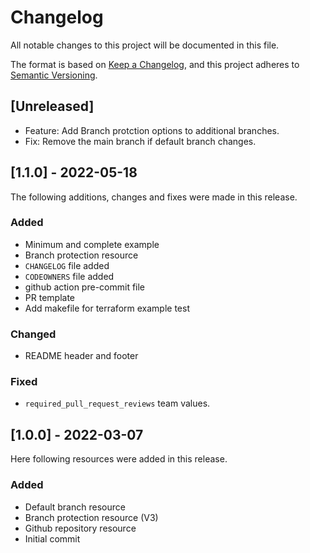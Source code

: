 # Changelog
All notable changes to this project will be documented in this file.

The format is based on [Keep a Changelog](https://keepachangelog.com/en/1.0.0/),
and this project adheres to [Semantic Versioning](https://semver.org/spec/v2.0.0.html).

## [Unreleased]
- Feature: Add Branch protction options to additional branches.
- Fix: Remove the main branch if default branch changes.

## [1.1.0] - 2022-05-18
The following  additions, changes and fixes were made in this release.

### Added
- Minimum and complete example
- Branch protection resource
- `CHANGELOG` file added
- `CODEOWNERS` file added
- github action pre-commit file
- PR template
- Add makefile for terraform example test

### Changed
- README header and footer

### Fixed
- `required_pull_request_reviews` team values.



## [1.0.0] - 2022-03-07
Here following resources were added in this release.

### Added
- Default branch resource
- Branch protection resource (V3)
- Github repository resource
- Initial commit
